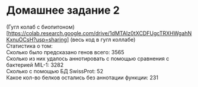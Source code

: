 # Домашнее задание 2
(Гугл колаб с биопитоном) [https://colab.research.google.com/drive/1dMTAIz0tXCDFUgcTRXHWgahNKxnuOCsH?usp=sharing] (весь код в гугл коллабе) <br>
Статистика о том:<br>
Сколько было предсказано генов всего: 3565<br>
Сколько из них удалось аннотировать с помощью сравнения с бактерией MIL-1: 3282<br>
Сколько с помощью БД SwissProt: 52<br>
Какое кол-во белков остались без аннотации функции: 231<br>
